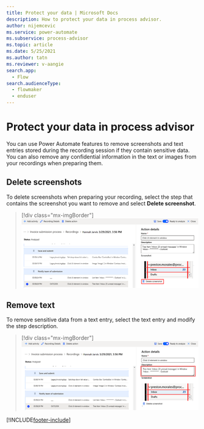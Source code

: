 ```yaml
---
title: Protect your data | Microsoft Docs
description: How to protect your data in process advisor.
author: nijemcevic 
ms.service: power-automate
ms.subservice: process-advisor
ms.topic: article
ms.date: 5/25/2021
ms.author: tatn
ms.reviewer: v-aangie
search.app: 
  - Flow
search.audienceType: 
  - flowmaker
  - enduser
---
```


# Protect your data in process advisor

You can use Power Automate features to remove screenshots and text entries stored during the recording session if they contain sensitive data. You can also remove any confidential information in the text or images from your recordings when preparing them.

## Delete screenshots

To delete screenshots when preparing your recording, select the step that contains the screenshot you want to remove and select **Delete screenshot**.

> [!div class="mx-imgBorder"]
> ![Screenshot of steps to select and delete.](media/delete-screenshot.png "Select step to remove and select Delete screenshot")

## Remove text

To remove sensitive data from a text entry, select the text entry and modify the step description.

> [!div class="mx-imgBorder"]
> ![Screenshot of Description field, where you remove sensitive information or other text.](media/remove-text.png "Modify the description")

[!INCLUDE[footer-include](includes/footer-banner.md)]
